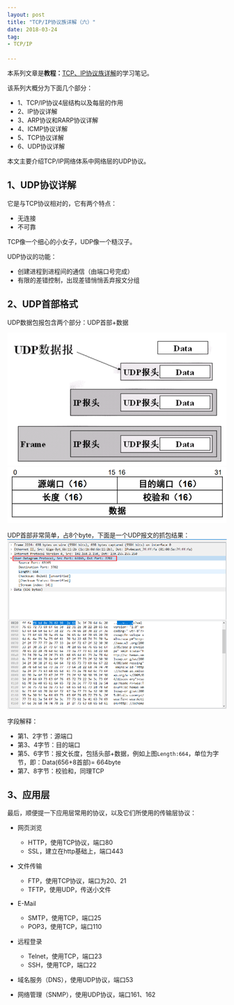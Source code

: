 ```yaml
---
layout: post
title: "TCP/IP协议族详解（六）"
date: 2018-03-24
tag:
- TCP/IP

---
```



本系列文章是**教程：**[TCP、IP协议族详解](http://study.163.com/course/courseMain.htm?courseId=1003343002)的学习笔记。

该系列大概分为下面几个部分：

- 1、TCP/IP协议4层结构以及每层的作用
- 2、IP协议详解
- 3、ARP协议和RARP协议详解
- 4、ICMP协议详解
- 5、TCP协议详解
- 6、UDP协议详解

本文主要介绍TCP/IP网络体系中网络层的UDP协议。


## 1、UDP协议详解

它是与TCP协议相对的，它有两个特点：

- 无连接
- 不可靠

TCP像一个细心的小女子，UDP像一个糙汉子。

UDP协议的功能：
- 创建进程到进程间的通信（由端口号完成）
- 有限的差错控制，出现差错悄悄丢弃报文分组


## 2、UDP首部格式

UDP数据包报包含两个部分：UDP首部+数据

![UDP数据报](/assets/image/posts/2018-03-24-01.png?style=centerme)
![UDP首部格式](/assets/image/posts/2018-03-24-02.png?style=centerme)

UDP首部非常简单，占8个byte，下面是一个UDP报文的抓包结果：
![UDP首部抓吧](/assets/image/posts/2018-03-24-03.png?style=centerme)

字段解释：

- 第1、2字节：源端口
- 第3、4字节：目的端口
- 第5、6字节：报文长度，包括头部+数据，例如上图`Length:664`，单位为字节，即：Data(656+8首部)= 664byte
- 第7、8字节：校验和，同理TCP

## 3、应用层

最后，顺便提一下应用层常用的协议，以及它们所使用的传输层协议：

- 网页浏览

	- HTTP，使用TCP协议，端口80
	- SSL，建立在http基础上，端口443
 
- 文件传输

	- FTP，使用TCP协议，端口为20、21
	- TFTP，使用UDP，传送小文件

- E-Mail

	- SMTP，使用TCP，端口25
	- POP3，使用TCP，端口110

- 远程登录

	- Telnet，使用TCP，端口23
	- SSH，使用TCP，端口22

- 域名服务（DNS），使用UDP协议，端口53

- 网络管理（SNMP），使用UDP协议，端口161、162